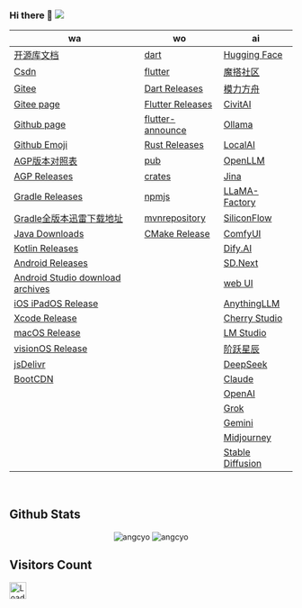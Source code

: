 <!-- <img align="right" width="50%"
    src="https://github-readme-stats.vercel.app/api?username=angcyo&show_icons=true&include_all_commits=true"
    alt="angcyo" style="margin-top:100%" /> -->

### Hi there 👋  ![](https://komarev.com/ghpvc/?username=angcyo&color=blueviolet&label=Count)

|wa|wo|ai|
|--|--|--|
| [开源库文档](https://angcyo.gitee.io/doc)                                                                          | [dart](https://dart.dev/)                                                   | [Hugging Face](https://huggingface.co/)
| [Csdn](https://angcyo.blog.csdn.net)                                                                               | [flutter](https://flutter.dev/)                                             | [魔搭社区](https://www.modelscope.cn/home)
| [Gitee](https://gitee.com/angcyo)                                                                                  | [Dart Releases](https://github.com/dart-lang/sdk/tags)                      | [模力方舟](https://ai.gitee.com/)
| [Gitee page](https://angcyo.gitee.io/)                                                                             | [Flutter Releases](https://github.com/flutter/flutter/tags)                 | [CivitAI](https://civitai.com/models)
| [Github page](https://angcyo.github.io/)                                                                           | [flutter-announce](https://groups.google.com/g/flutter-announce)            | [Ollama](https://ollama.com/)
| [Github Emoji](https://www.webfx.com/tools/emoji-cheat-sheet/)                                                     | [Rust Releases](https://github.com/rust-lang/rust/tags)                     | [LocalAI](https://localai.io/)
| [AGP版本对照表](https://developer.android.google.cn/studio/releases/gradle-plugin?hl=zh_cn#updating-gradle)        | [pub](https://pub.dev/)                                                     | [OpenLLM](https://bentoml.com/)
| [AGP Releases](https://mvnrepository.com/artifact/com.android.application/com.android.application.gradle.plugin)   | [crates](https://crates.io/)                                                | [Jina](https://jina.ai/reader/)
| [Gradle Releases](https://gradle.org/releases/)                                                                    | [npmjs](https://www.npmjs.com/)                                             | [LLaMA-Factory](https://github.com/hiyouga/LLaMA-Factory)
| [Gradle全版本迅雷下载地址](https://angcyo.blog.csdn.net/article/details/78357512#Gradle_376)                        | [mvnrepository](https://mvnrepository.com/)                                 | [SiliconFlow](https://siliconflow.cn/zh-cn/)
| [Java Downloads](https://www.oracle.com/hk/java/technologies/downloads/)                                           | [CMake Release](https://cmake.org/cmake/help/latest/release/index.html)     | [ComfyUI](https://www.comfy.org/)
| [Kotlin Releases](https://github.com/JetBrains/kotlin/tags)                                                        |                                                                             | [Dify.AI](https://dify.ai/zh)
| [Android Releases](https://developer.android.com/about/versions)                                                   |                                                                             | [SD.Next](https://vladmandic.github.io/sdnext-docs/)
| [Android Studio download archives](https://developer.android.com/studio/archive)                                   |                                                                             | [web UI](https://github.com/AUTOMATIC1111/stable-diffusion-webui)
| [iOS iPadOS Release](https://developer.apple.com/documentation/ios-ipados-release-notes)                           |                                                                             | [AnythingLLM](https://anythingllm.com/)
| [Xcode Release](https://developer.apple.com/documentation/xcode-release-notes)                                     |                                                                             | [Cherry Studio](https://cherry-ai.com/)
| [macOS Release](https://developer.apple.com/documentation/macos-release-notes/)                                    |                                                                             | [LM Studio](https://lmstudio.ai/)
| [visionOS Release](https://developer.apple.com/documentation/visionos-release-notes)                               |                                                                             | [阶跃星辰](https://www.stepfun.com/)
| [jsDelivr](https://www.jsdelivr.com/)                                                                              |                                                                             | [DeepSeek](https://www.deepseek.com/)
| [BootCDN](https://www.bootcdn.cn/)                                                                                 |                                                                             | [Claude](https://claude.ai/)
|                                                                                                                    |                                                                             | [OpenAI](https://openai.com/)
|                                                                                                                    |                                                                             | [Grok](https://grok.com/)
|                                                                                                                    |                                                                             | [Gemini](https://gemini.google.com/?hl=zh-cn)
|                                                                                                                    |                                                                             | [Midjourney](https://www.midjourney.com/home)
|                                                                                                                    |                                                                             | [Stable Diffusion](https://stabledifffusion.com/zh)


<!--
<div>
  <a href="https://github.com/angcyo">
   <img align="center" src="https://github-readme-stats.vercel.app/api?username=angcyo&show_icons=true&include_all_commits=true" alt="angcyo" />
  </a>
</div>
-->

<br />

## Github Stats  

<div align="center">
  <img src="https://github-readme-stats.vercel.app/api?username=angcyo&show_icons=true&include_all_commits=true&count_private=true&hide_border=true" align="center" alt="angcyo" />
  <img src="https://github-readme-stats.vercel.app/api/top-langs/?username=angcyo&hide_border=true" align="center" alt="angcyo" />
</div>  


## Visitors Count
<img height="30px" src = "https://profile-counter.glitch.me/angcyo/count.svg" alt ="Loading">

<!--
**angcyo/angcyo** is a ✨ _special_ ✨ repository because its `README.md` (this file) appears on your GitHub profile.

Here are some ideas to get you started:

- 🔭 I’m currently working on ...
- 🌱 I’m currently learning ...
- 👯 I’m looking to collaborate on ...
- 🤔 I’m looking for help with ...
- 💬 Ask me about ...
- 📫 How to reach me: ...
- 😄 Pronouns: ...
- ⚡ Fun fact: ...
-->
